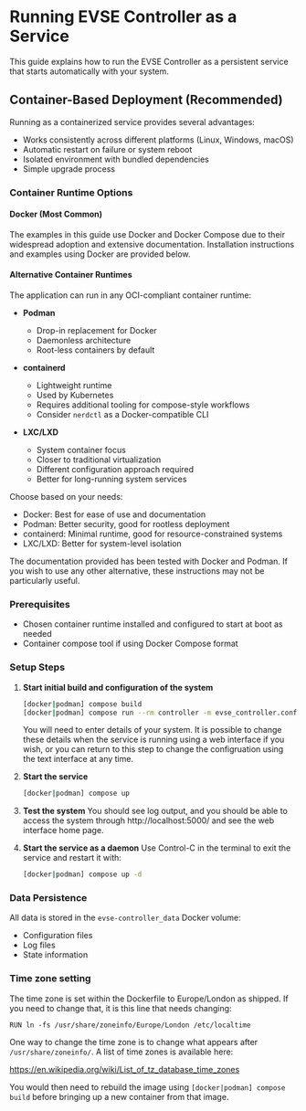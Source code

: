 # Running EVSE Controller as a Service

This guide explains how to run the EVSE Controller as a persistent service that starts automatically with your system.

## Container-Based Deployment (Recommended)

Running as a containerized service provides several advantages:
- Works consistently across different platforms (Linux, Windows, macOS)
- Automatic restart on failure or system reboot
- Isolated environment with bundled dependencies
- Simple upgrade process

### Container Runtime Options

#### Docker (Most Common)
The examples in this guide use Docker and Docker Compose due to their widespread adoption and extensive documentation. Installation instructions and examples using Docker are provided below.

#### Alternative Container Runtimes
The application can run in any OCI-compliant container runtime:

- **Podman**
  - Drop-in replacement for Docker
  - Daemonless architecture
  - Root-less containers by default

- **containerd**
  - Lightweight runtime
  - Used by Kubernetes
  - Requires additional tooling for compose-style workflows
  - Consider `nerdctl` as a Docker-compatible CLI

- **LXC/LXD**
  - System container focus
  - Closer to traditional virtualization
  - Different configuration approach required
  - Better for long-running system services

Choose based on your needs:
- Docker: Best for ease of use and documentation
- Podman: Better security, good for rootless deployment
- containerd: Minimal runtime, good for resource-constrained systems
- LXC/LXD: Better for system-level isolation

The documentation provided has been tested with Docker and Podman. If you wish to use any other alternative, these instructions may not be particularly useful.

### Prerequisites
- Chosen container runtime installed and configured to start at boot as needed
- Container compose tool if using Docker Compose format

### Setup Steps

1. **Start initial build and configuration of the system**
   ```bash
   [docker|podman] compose build
   [docker|podman] compose run --rm controller -m evse_controller.configure
   ```
   You will need to enter details of your system. It is possible to change these details when the service is running using a web interface if you wish, or you can return to this step to change the configruation using the text interface at any time.

2. **Start the service**
   ```bash
   [docker|podman] compose up
   ```

3. **Test the system**
   You should see log output, and you should be able to access the system through http://localhost:5000/ and see the web interface home page.
   
4. **Start the service as a daemon**
   Use Control-C in the terminal to exit the service and restart it with:
   ```bash
   [docker|podman] compose up -d
   ```

### Data Persistence

All data is stored in the `evse-controller_data` Docker volume:
- Configuration files
- Log files
- State information

### Time zone setting

The time zone is set within the Dockerfile to Europe/London as shipped. If you need to change that, it is this line that needs changing:

`RUN ln -fs /usr/share/zoneinfo/Europe/London /etc/localtime`

One way to change the time zone is to change what appears after `/usr/share/zoneinfo/`. A list of time zones is available here:

https://en.wikipedia.org/wiki/List_of_tz_database_time_zones

You would then need to rebuild the image using `[docker|podman] compose build` before bringing up a new container from that image.
